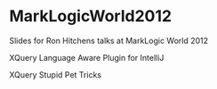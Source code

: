 # MarkLogicWorld2012

Slides for Ron Hitchens talks at MarkLogic World 2012

XQuery Language Aware Plugin for IntelliJ

XQuery Stupid Pet Tricks
